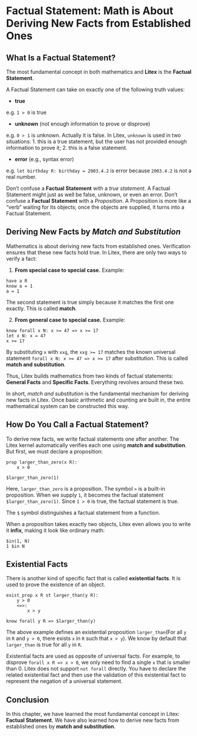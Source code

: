 # Factual Statement: Math is About Deriving New Facts from Established Ones

## What Is a Factual Statement?

The most fundamental concept in both mathematics and **Litex** is the **Factual Statement**.

A Factual Statement can take on exactly one of the following truth values:

* **true**

e.g. `1 > 0` is true

* **unknown** (not enough information to prove or disprove)

e.g. `0 > 1` is unknown. Actually it is false. In Litex, `unknown` is used in two situations: 1. this is a true statement, but the user has not provided enough information to prove it; 2. this is a false statement.

* **error** (e.g., syntax error)

e.g. `let birthday R: birthday = 2003.4.2` is error because `2003.4.2` is not a real number.

Don’t confuse a **Factual Statement** with a *true statement*. A Factual Statement might just as well be false, unknown, or even an error.
Don’t confuse a **Factual Statement** with a *Proposition*. A Proposition is more like a “verb” waiting for its objects; once the objects are supplied, it turns into a Factual Statement.

## Deriving New Facts by *Match and Substitution*

Mathematics is about deriving new facts from established ones. Verification ensures that these new facts hold true. In Litex, there are only two ways to verify a fact:

1. **From special case to special case.**
Example:

```litex
have a R
know a = 1
a = 1
```

The second statement is true simply because it matches the first one exactly. This is called **match**.

2. **From general case to special case.**
Example:

```litex
know forall x N: x >= 47 => x >= 17
let x N: x = 47
x >= 17
```

By substituting `x` with `xxg`, the `xxg >= 17` matches the known universal statement `forall x N: x >= 47 => x >= 17` after substitution. This is called **match and substitution**.

Thus, Litex builds mathematics from two kinds of factual statements: **General Facts** and **Specific Facts**. Everything revolves around these two.

In short, *match and substitution* is the fundamental mechanism for deriving new facts in Litex. Once basic arithmetic and counting are built in, the entire mathematical system can be constructed this way.

## How Do You Call a Factual Statement?

To derive new facts, we write factual statements one after another. The Litex kernel automatically verifies each one using **match and substitution**. But first, we must declare a proposition:

```litex
prop larger_than_zero(x R):
    x > 0

$larger_than_zero(1)
```

Here, `larger_than_zero` is a proposition. The symbol `>` is a built-in proposition. When we supply `1`, it becomes the factual statement `$larger_than_zero(1)`. Since `1 > 0` is true, the factual statement is true.

The `$` symbol distinguishes a factual statement from a function.

When a proposition takes exactly two objects, Litex even allows you to write it **infix**, making it look like ordinary math:

```litex
$in(1, N)
1 $in N
```

## Existential Facts

There is another kind of specific fact that is called **existential facts**. It is used to prove the existence of an object.

```litex
exist_prop x R st larger_than(y R):
    y > 0
    <=>:
        x > y

know forall y R => $larger_than(y)

```

The above example defines an existential proposition `larger_than`(For all `y` in `R` and `y > 0`, there exists `x` in `R` such that `x > y`). We know by default that `larger_than` is true for all `y` in `R`.

Existential facts are used as opposite of universal facts. For example, to disprove `forall x R => x > 0`, we only need to find a single `x` that is smaller than 0. Litex does not support `not forall` directly. You have to declare the related existential fact and then use the validation of this existential fact to represent the negation of a universal statement.

## Conclusion

In this chapter, we have learned the most fundamental concept in Litex: **Factual Statement**. We have also learned how to derive new facts from established ones by **match and substitution**.

<!-- TODO: FACT HIERARCHY -->